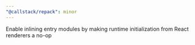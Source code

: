 ```yaml
---
"@callstack/repack": minor
---
```


Enable inlining entry modules by making runtime initialization from React renderers a no-op
